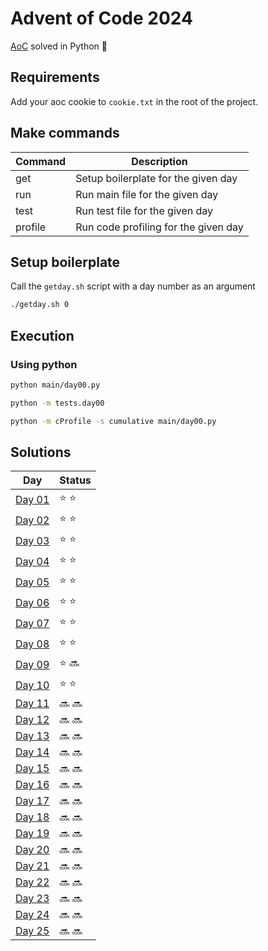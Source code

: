 # Advent of Code 2024
[AoC](https://adventofcode.com/2024) solved in Python :snake:

## Requirements
Add your aoc cookie to `cookie.txt` in the root of the project.  

## Make commands

| Command | Description                          |
| ------- | ------------------------------------ |
| get     | Setup boilerplate for the given day  |
| run     | Run main file for the given day      |
| test    | Run test file for the given day      |
| profile | Run code profiling for the given day |

## Setup boilerplate
Call the `getday.sh` script with a day number as an argument
```sh
./getday.sh 0
```

## Execution
### Using python
```sh
python main/day00.py
```

```sh
python -m tests.day00 
```

```sh
python -m cProfile -s cumulative main/day00.py
```

## Solutions
| Day | Status |
| --- | ------ |
| [Day 01](https://github.com/Accieo/aoc-2024/blob/main/main/day01.py) | :star: :star: |
| [Day 02](https://github.com/Accieo/aoc-2024/blob/main/main/day02.py) | :star: :star: |
| [Day 03](https://github.com/Accieo/aoc-2024/blob/main/main/day03.py) | :star: :star: |
| [Day 04](https://github.com/Accieo/aoc-2024/blob/main/main/day04.py) | :star: :star: |
| [Day 05](https://github.com/Accieo/aoc-2024/blob/main/main/day05.py) | :star: :star: |
| [Day 06](https://github.com/Accieo/aoc-2024/blob/main/main/day06.py) | :star: :star: |
| [Day 07](https://github.com/Accieo/aoc-2024/blob/main/main/day07.py) | :star: :star: |
| [Day 08](https://github.com/Accieo/aoc-2024/blob/main/main/day08.py) | :star: :star: |
| [Day 09](https://github.com/Accieo/aoc-2024/blob/main/main/day09.py) | :star: :soon: |
| [Day 10](https://github.com/Accieo/aoc-2024/blob/main/main/day10.py) | :star: :star: |
| [Day 11](https://github.com/Accieo/aoc-2024/blob/main/main/day11.py) | :soon: :soon: |
| [Day 12](https://github.com/Accieo/aoc-2024/blob/main/main/day12.py) | :soon: :soon: |
| [Day 13](https://github.com/Accieo/aoc-2024/blob/main/main/day13.py) | :soon: :soon: |
| [Day 14](https://github.com/Accieo/aoc-2024/blob/main/main/day14.py) | :soon: :soon: |
| [Day 15](https://github.com/Accieo/aoc-2024/blob/main/main/day15.py) | :soon: :soon: |
| [Day 16](https://github.com/Accieo/aoc-2024/blob/main/main/day16.py) | :soon: :soon: |
| [Day 17](https://github.com/Accieo/aoc-2024/blob/main/main/day17.py) | :soon: :soon: |
| [Day 18](https://github.com/Accieo/aoc-2024/blob/main/main/day18.py) | :soon: :soon: |
| [Day 19](https://github.com/Accieo/aoc-2024/blob/main/main/day19.py) | :soon: :soon: |
| [Day 20](https://github.com/Accieo/aoc-2024/blob/main/main/day20.py) | :soon: :soon: |
| [Day 21](https://github.com/Accieo/aoc-2024/blob/main/main/day21.py) | :soon: :soon: |
| [Day 22](https://github.com/Accieo/aoc-2024/blob/main/main/day22.py) | :soon: :soon: |
| [Day 23](https://github.com/Accieo/aoc-2024/blob/main/main/day23.py) | :soon: :soon: |
| [Day 24](https://github.com/Accieo/aoc-2024/blob/main/main/day24.py) | :soon: :soon: |
| [Day 25](https://github.com/Accieo/aoc-2024/blob/main/main/day25.py) | :soon: :soon: |
